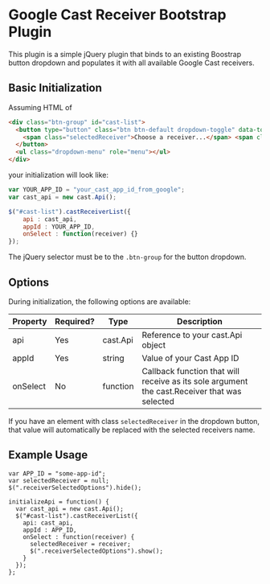 Google Cast Receiver Bootstrap Plugin
================

This plugin is a simple jQuery plugin that binds to an existing Boostrap button dropdown and populates it with all available Google Cast receivers.

## Basic Initialization

Assuming HTML of
```html
<div class="btn-group" id="cast-list">
  <button type="button" class="btn btn-default dropdown-toggle" data-toggle="dropdown">
    <span class="selectedReceiver">Choose a receiver...</span> <span class="caret"></span>
  </button>
  <ul class="dropdown-menu" role="menu"></ul>
</div>
```

your initialization will look like:

```javascript
var YOUR_APP_ID = "your_cast_app_id_from_google";
var cast_api = new cast.Api();

$("#cast-list").castReceiverList({
    api : cast_api,
    appId : YOUR_APP_ID,
    onSelect : function(receiver) {}
});
```

The jQuery selector must be to the `.btn-group` for the button dropdown.

## Options

During initialization, the following options are available:

<table>
<thead><tr><th>Property</th><th>Required?</th><th>Type</th><th>Description</th></tr></thead>
<tbody>
<tr>
  <td>api</td>
  <td>Yes</td>
  <td>cast.Api</td>
  <td>Reference to your cast.Api object</td>
</tr>
<tr>
  <td>appId</td>
  <td>Yes</td>
  <td>string</td>
  <td>Value of your Cast App ID</td>
</tr>
<tr>
  <td>onSelect</td>
  <td>No</td>
  <td>function</td>
  <td>Callback function that will receive as its sole argument the cast.Receiver that was selected</td>
</tr>
</tbody>
</table>

If you have an element with class `selectedReceiver` in the dropdown button, that value will automatically be replaced with the selected receivers name.

## Example Usage

```
var APP_ID = "some-app-id";
var selectedReceiver = null;
$(".receiverSelectedOptions").hide();

initializeApi = function() {
  var cast_api = new cast.Api();
  $("#cast-list").castReceiverList({
    api: cast_api,
    appId : APP_ID,
    onSelect : function(receiver) {
      selectedReceiver = receiver;
      $(".receiverSelectedOptions").show();
    }
  });
};
```
